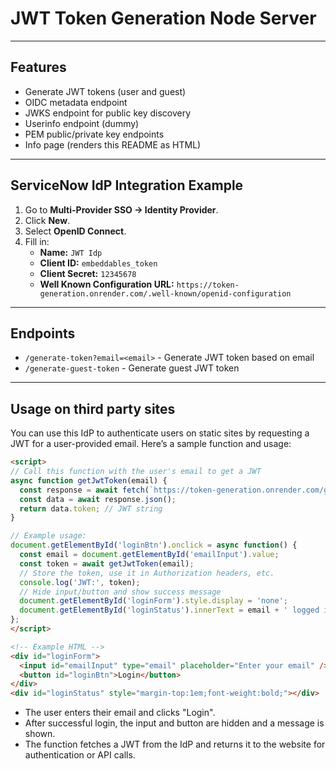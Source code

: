 # JWT Token Generation Node Server

---

## Features
- Generate JWT tokens (user and guest)
- OIDC metadata endpoint
- JWKS endpoint for public key discovery
- Userinfo endpoint (dummy)
- PEM public/private key endpoints
- Info page (renders this README as HTML)

---


## ServiceNow IdP Integration Example

1. Go to **Multi-Provider SSO → Identity Provider**.
2. Click **New**.
3. Select **OpenID Connect**.
4. Fill in:
   - **Name:** `JWT Idp`
   - **Client ID:** `embeddables_token`
   - **Client Secret:** `12345678`
   - **Well Known Configuration URL:** `https://token-generation.onrender.com/.well-known/openid-configuration`

---

## Endpoints

- `/generate-token?email=<email>` - Generate JWT token based on email
- `/generate-guest-token` - Generate guest JWT token

---

## Usage on third party sites

You can use this IdP to authenticate users on static sites by requesting a JWT for a user-provided email. Here’s a sample function and usage:

````html
<script>
// Call this function with the user's email to get a JWT
async function getJwtToken(email) {
  const response = await fetch(`https://token-generation.onrender.com/generate-token?email=${encodeURIComponent(email)}`);
  const data = await response.json();
  return data.token; // JWT string
}

// Example usage:
document.getElementById('loginBtn').onclick = async function() {
  const email = document.getElementById('emailInput').value;
  const token = await getJwtToken(email);
  // Store the token, use it in Authorization headers, etc.
  console.log('JWT:', token);
  // Hide input/button and show success message
  document.getElementById('loginForm').style.display = 'none';
  document.getElementById('loginStatus').innerText = email + ' logged in successfully.';
};
</script>

<!-- Example HTML -->
<div id="loginForm">
  <input id="emailInput" type="email" placeholder="Enter your email" />
  <button id="loginBtn">Login</button>
</div>
<div id="loginStatus" style="margin-top:1em;font-weight:bold;"></div>
````

- The user enters their email and clicks "Login".
- After successful login, the input and button are hidden and a message is shown.
- The function fetches a JWT from the IdP and returns it to the website for authentication or API calls.
